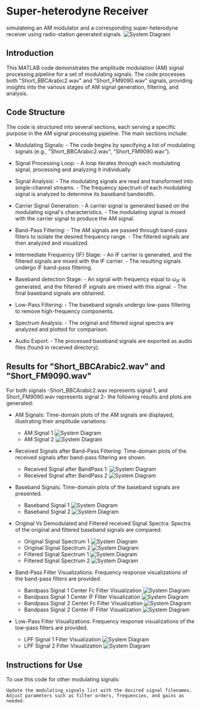 # Super-heterodyne Receiver

simulateing an AM modulator and a corresponding super-heterodyne receiver using radio-station generated signals.
![System Diagram](/images/system.png)

## Introduction

This MATLAB code demonstrates the amplitude modulation (AM) signal processing pipeline for a set of modulating signals. The code processes both "Short_BBCArabic2.wav" and "Short_FM9090.wav" signals, providing insights into the various stages of AM signal generation, filtering, and analysis.

## Code Structure

The code is structured into several sections, each serving a specific purpose in the AM signal processing pipeline. The main sections include:

- Modulating Signals:
      - The code begins by specifying a list of modulating signals (e.g., "Short_BBCArabic2.wav", "Short_FM9090.wav").

- Signal Processing Loop:
      - A loop iterates through each modulating signal, processing and analyzing it individually.

- Signal Analysis:
      - The modulating signals are read and transformed into single-channel streams.
      - The frequency spectrum of each modulating signal is analyzed to determine its baseband bandwidth.

- Carrier Signal Generation:
      - A carrier signal is generated based on the modulating signal's characteristics.
      - The modulating signal is mixed with the carrier signal to produce the AM signal.

- Band-Pass Filtering:
      - The AM signals are passed through band-pass filters to isolate the desired frequency range.
      - The filtered signals are then analyzed and visualized.

- Intermediate Frequency (IF) Stage:
      - An IF carrier is generated, and the filtered signals are mixed with the IF carrier.
      - The resulting signals undergo IF band-pass filtering.

- Baseband detection Stage:
      - An signal with frequency equal to $\omega_{IF}$ is generated, and the filtered IF signals are mixed with this signal.
      - The final baseband signals are obtained.

- Low-Pass Filtering:
      - The baseband signals undergo low-pass filtering to remove high-frequency components.

- Spectrum Analysis:
      - The original and filtered signal spectra are analyzed and plotted for comparison.

- Audio Export:
      - The processed baseband signals are exported as audio files (found in received directory).

## Results for "Short_BBCArabic2.wav" and "Short_FM9090.wav"

For both signals -Short_BBCArabic2.wav represents signal 1, and Short_FM9090.wav represents signal 2- the following results and plots are generated:

- AM Signals:
Time-domain plots of the AM signals are displayed, illustrating their amplitude variations:
  - AM Signal 1
      ![System Diagram](/images/AM_Signal_1.png)
  - AM Signal 2
      ![System Diagram](/images/AM_Signal_2.png)

- Received Signals after Band-Pass Filtering:
Time-domain plots of the received signals after band-pass filtering are shown.
  - Received Signal after BandPass 1:
        ![System Diagram](/images/Received_Signal_after_BandPass_1.png)
  - Received Signal after BandPass 2
        ![System Diagram](/images/Received_Signal_after_BandPass_2.png)
- Baseband Signals:
Time-domain plots of the baseband signals are presented.
  - Baseband Signal 1
        ![System Diagram](/images/Baseband_Signal_1.png)
  - Baseband Signal 2
        ![System Diagram](/images/Baseband_Signal_2.png)  
- Original Vs Demodulated and Filtered received Signal Spectra:
Spectra of the original and filtered baseband signals are compared.
  - Original Signal Spectrum 1
        ![System Diagram](/images/Signal_1_Spectrum.png)
  - Original Signal Spectrum 2
        ![System Diagram](/images/Signal_2_Spectrum.png)
  - Filtered Signal Spectrum 1
        ![System Diagram](/images/Filtered_Signal_Spectrum_1.png)
  - Filtered Signal Spectrum 2
        ![System Diagram](/images/Filtered_Signal_Spectrum_2.png)
- Band-Pass Filter Visualizations:
Frequency response visualizations of the band-pass filters are provided.
  - Bandpass Signal 1 Center Fc Filter Visualization
        ![System Diagram](/images/Bandpass_signal1_center_Fc_filter_visulaization.png)
  - Bandpass Signal 1 Center IF Filter Visualization
        ![System Diagram](/images/Bandpass_signal1_center_If_filter_visulaization.png)
  - Bandpass Signal 2 Center Fc Filter Visualization
        ![System Diagram](/images/Bandpass_signal2_center_Fc_filter_visualization.png)
  - Bandpass Signal 2 Center IF Filter Visualization
        ![System Diagram](/images/Bandpass_signal2_center_IF_filter_visualization.png)
- Low-Pass Filter Visualizations:
Frequency response visualizations of the low-pass filters are provided.
  - LPF Signal 1 Filter Visualization
        ![System Diagram](/images/LPF_signal1_filter_visualization.png)
  - LPF Signal 2 Filter Visualization
        ![System Diagram](/images/LPF_signal2_filter_visualization.png)

## Instructions for Use

To use this code for other modulating signals:

    Update the modulating_signals list with the desired signal filenames.
    Adjust parameters such as filter orders, frequencies, and gains as needed.
